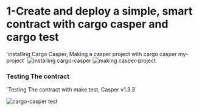 
<h1> 1-Create and deploy a simple, smart contract with cargo casper and cargo test </h1>

'installing Cargo Casper, Making a casper project with cargo casper my-project`
![installing cargo-casper](https://user-images.githubusercontent.com/83914557/133927704-5a48ebfc-fd36-41d9-9bdf-331ed9ad8c29.png)
![making casper-project](https://user-images.githubusercontent.com/83914557/133927709-4775bd74-fdf2-4d5d-a441-b306ec40760f.png)

<h3> Testing The contract </h3>
`Testing The contract with make test, Casper v1.3.3`

![cargo-casper test](https://user-images.githubusercontent.com/83914557/133927516-52c3943f-de7f-4011-a7e7-b3f26e9e21b2.png)
